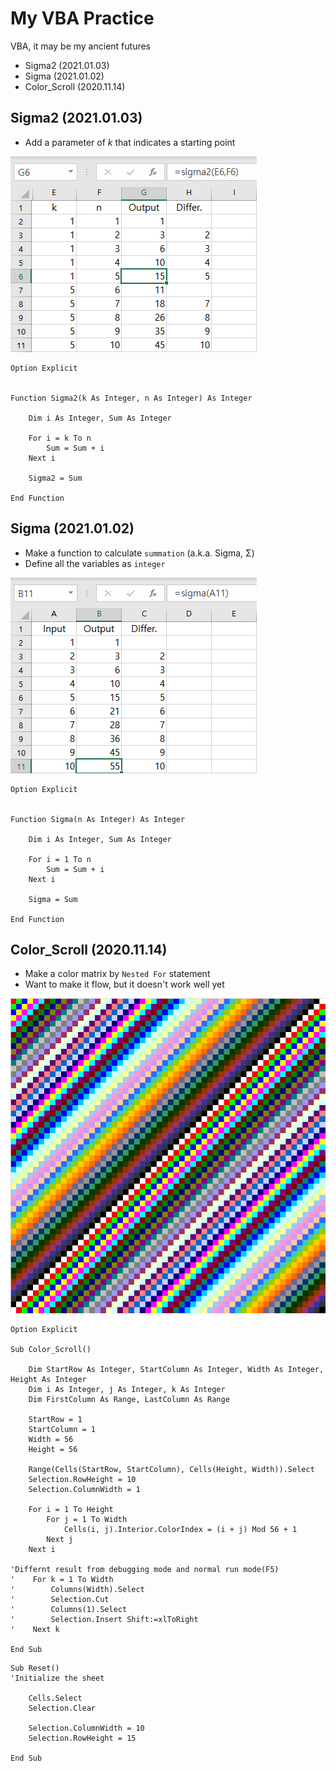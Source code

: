 # My VBA Practice
VBA, it may be my ancient futures
- Sigma2 (2021.01.03)
- Sigma (2021.01.02)
- Color_Scroll (2020.11.14)


## Sigma2 (2021.01.03)
- Add a parameter of _k_ that indicates a starting point

![Sigma2](https://github.com/kimpro82/MyPractice/blob/master/images/VBA_Sigma2.PNG)

```vba
Option Explicit


Function Sigma2(k As Integer, n As Integer) As Integer

    Dim i As Integer, Sum As Integer

    For i = k To n
        Sum = Sum + i
    Next i

    Sigma2 = Sum

End Function
```


## Sigma (2021.01.02)
- Make a function to calculate `summation` (a.k.a. Sigma, Σ)
- Define all the variables as `integer`

![Sigma](https://github.com/kimpro82/MyPractice/blob/master/images/VBA_Sigma.PNG)

```vba
Option Explicit


Function Sigma(n As Integer) As Integer

    Dim i As Integer, Sum As Integer

    For i = 1 To n
        Sum = Sum + i
    Next i

    Sigma = Sum

End Function
```


## Color_Scroll (2020.11.14)
- Make a color matrix by `Nested For` statement
- Want to make it flow, but it doesn't work well yet

![Color_Scroll](https://github.com/kimpro82/MyPractice/blob/master/images/VBA_Color_Scroll.png)

```vba
Option Explicit

Sub Color_Scroll()

    Dim StartRow As Integer, StartColumn As Integer, Width As Integer, Height As Integer
    Dim i As Integer, j As Integer, k As Integer
    Dim FirstColumn As Range, LastColumn As Range
    
    StartRow = 1
    StartColumn = 1
    Width = 56
    Height = 56
        
    Range(Cells(StartRow, StartColumn), Cells(Height, Width)).Select
    Selection.RowHeight = 10
    Selection.ColumnWidth = 1
    
    For i = 1 To Height
        For j = 1 To Width
            Cells(i, j).Interior.ColorIndex = (i + j) Mod 56 + 1
        Next j
    Next i
    
'Differnt result from debugging mode and normal run mode(F5)
'    For k = 1 To Width
'        Columns(Width).Select
'        Selection.Cut
'        Columns(1).Select
'        Selection.Insert Shift:=xlToRight
'    Next k
    
End Sub
```

```vba
Sub Reset()
'Initialize the sheet

    Cells.Select
    Selection.Clear
    
    Selection.ColumnWidth = 10
    Selection.RowHeight = 15

End Sub
```
